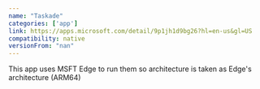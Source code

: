 ```yaml
---
name: "Taskade"
categories: ['app']
link: https://apps.microsoft.com/detail/9p1jh1d9bg26?hl=en-us&gl=US
compatibility: native
versionFrom: "nan"
---
```


This app uses MSFT Edge to run them so architecture is taken as Edge's architecture (ARM64)